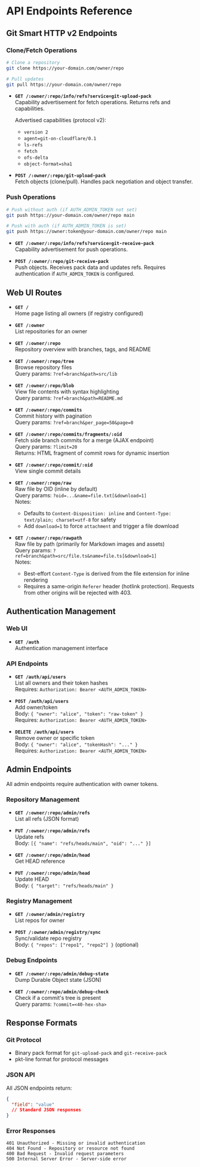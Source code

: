 # API Endpoints Reference

## Git Smart HTTP v2 Endpoints

### Clone/Fetch Operations

```bash
# Clone a repository
git clone https://your-domain.com/owner/repo

# Pull updates
git pull https://your-domain.com/owner/repo
```

- **`GET /:owner/:repo/info/refs?service=git-upload-pack`**  
  Capability advertisement for fetch operations. Returns refs and capabilities.

  Advertised capabilities (protocol v2):
  - `version 2`
  - `agent=git-on-cloudflare/0.1`
  - `ls-refs`
  - `fetch`
  - `ofs-delta`
  - `object-format=sha1`

- **`POST /:owner/:repo/git-upload-pack`**  
  Fetch objects (clone/pull). Handles pack negotiation and object transfer.

### Push Operations

```bash
# Push without auth (if AUTH_ADMIN_TOKEN not set)
git push https://your-domain.com/owner/repo main

# Push with auth (if AUTH_ADMIN_TOKEN is set)
git push https://owner:token@your-domain.com/owner/repo main
```

- **`GET /:owner/:repo/info/refs?service=git-receive-pack`**  
  Capability advertisement for push operations.

- **`POST /:owner/:repo/git-receive-pack`**  
  Push objects. Receives pack data and updates refs. Requires authentication if `AUTH_ADMIN_TOKEN` is configured.

## Web UI Routes

- **`GET /`**  
  Home page listing all owners (if registry configured)

- **`GET /:owner`**  
  List repositories for an owner

- **`GET /:owner/:repo`**  
  Repository overview with branches, tags, and README

- **`GET /:owner/:repo/tree`**  
  Browse repository files  
  Query params: `?ref=branch&path=src/lib`

- **`GET /:owner/:repo/blob`**  
  View file contents with syntax highlighting  
  Query params: `?ref=branch&path=README.md`

- **`GET /:owner/:repo/commits`**  
  Commit history with pagination  
  Query params: `?ref=branch&per_page=50&page=0`

- **`GET /:owner/:repo/commits/fragments/:oid`**  
  Fetch side branch commits for a merge (AJAX endpoint)  
  Query params: `?limit=20`  
  Returns: HTML fragment of commit rows for dynamic insertion

- **`GET /:owner/:repo/commit/:oid`**  
  View single commit details

- **`GET /:owner/:repo/raw`**  
  Raw file by OID (inline by default)  
  Query params: `?oid=...&name=file.txt[&download=1]`  
  Notes:
  - Defaults to `Content-Disposition: inline` and `Content-Type: text/plain; charset=utf-8` for safety
  - Add `download=1` to force `attachment` and trigger a file download

- **`GET /:owner/:repo/rawpath`**  
  Raw file by path (primarily for Markdown images and assets)  
  Query params: `?ref=branch&path=src/file.ts&name=file.ts[&download=1]`  
  Notes:
  - Best-effort `Content-Type` is derived from the file extension for inline rendering
  - Requires a same-origin `Referer` header (hotlink protection). Requests from other origins will be rejected with 403.

## Authentication Management

### Web UI

- **`GET /auth`**  
  Authentication management interface

### API Endpoints

- **`GET /auth/api/users`**  
  List all owners and their token hashes  
  Requires: `Authorization: Bearer <AUTH_ADMIN_TOKEN>`

- **`POST /auth/api/users`**  
  Add owner/token  
  Body: `{ "owner": "alice", "token": "raw-token" }`  
  Requires: `Authorization: Bearer <AUTH_ADMIN_TOKEN>`

- **`DELETE /auth/api/users`**  
  Remove owner or specific token  
  Body: `{ "owner": "alice", "tokenHash": "..." }`  
  Requires: `Authorization: Bearer <AUTH_ADMIN_TOKEN>`

## Admin Endpoints

All admin endpoints require authentication with owner tokens.

### Repository Management

- **`GET /:owner/:repo/admin/refs`**  
  List all refs (JSON format)

- **`PUT /:owner/:repo/admin/refs`**  
  Update refs  
  Body: `[{ "name": "refs/heads/main", "oid": "..." }]`

- **`GET /:owner/:repo/admin/head`**  
  Get HEAD reference

- **`PUT /:owner/:repo/admin/head`**  
  Update HEAD  
  Body: `{ "target": "refs/heads/main" }`

### Registry Management

- **`GET /:owner/admin/registry`**  
  List repos for owner

- **`POST /:owner/admin/registry/sync`**  
  Sync/validate repo registry  
  Body: `{ "repos": ["repo1", "repo2"] }` (optional)

### Debug Endpoints

- **`GET /:owner/:repo/admin/debug-state`**  
  Dump Durable Object state (JSON)

- **`GET /:owner/:repo/admin/debug-check`**  
  Check if a commit's tree is present  
  Query params: `?commit=<40-hex-sha>`

## Response Formats

### Git Protocol

- Binary pack format for `git-upload-pack` and `git-receive-pack`
- pkt-line format for protocol messages

### JSON API

All JSON endpoints return:

```json
{
  "field": "value"
  // Standard JSON responses
}
```

### Error Responses

```
401 Unauthorized - Missing or invalid authentication
404 Not Found - Repository or resource not found
400 Bad Request - Invalid request parameters
500 Internal Server Error - Server-side error
```
